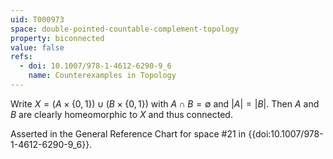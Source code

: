 ```yaml
---
uid: T000973
space: double-pointed-countable-complement-topology
property: biconnected
value: false
refs:
  - doi: 10.1007/978-1-4612-6290-9_6
    name: Counterexamples in Topology
---
```

Write $X = (A \times \{0,1\}) \cup (B \times \{0,1\})$ with $A \cap B = \emptyset$ and $|A| = |B|$. Then $A$ and $B$ are clearly homeomorphic to $X$ and thus connected.

Asserted in the General Reference Chart for space #21 in
{{doi:10.1007/978-1-4612-6290-9_6}}.

